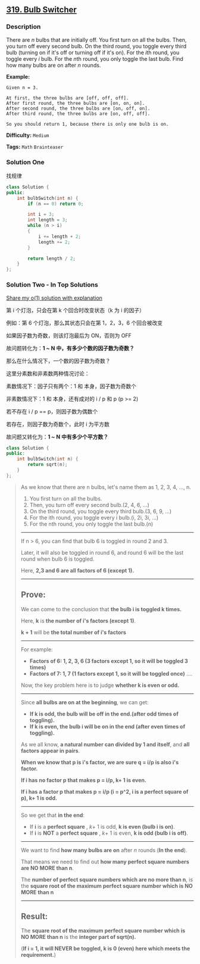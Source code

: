 ## [319. Bulb Switcher](https://leetcode.com/problems/bulb-switcher/description/)

### Description

There are _n_ bulbs that are initially off. You first turn on all the bulbs. Then, you turn off every second bulb. On the third round, you toggle every third bulb (turning on if it's off or turning off if it's on). For the *i*th round, you toggle every _i_ bulb. For the *n*th round, you only toggle the last bulb. Find how many bulbs are on after _n_ rounds.

**Example:**

```
Given n = 3.

At first, the three bulbs are [off, off, off].
After first round, the three bulbs are [on, on, on].
After second round, the three bulbs are [on, off, on].
After third round, the three bulbs are [on, off, off].

So you should return 1, because there is only one bulb is on.
```

**Difficulty:** `Medium`

**Tags:** `Math` `Brainteaser`

### Solution One

找规律

```c++
class Solution {
public:
    int bulbSwitch(int n) {
        if (n == 0) return 0;

        int i = 3;
        int length = 3;
        while (n > i)
        {
            i += length + 2;
            length += 2;
        }

        return length / 2;
    }
};
```

### Solution Two - In Top Solutions

[Share my o(1) solution with explanation](https://discuss.leetcode.com/topic/39558/share-my-o-1-solution-with-explanation)

第 i 个灯泡，只会在第 k 个回合时改变状态（k 为 i 的因子）

例如：第 6 个灯泡，那么其状态只会在第 1，2，3，6 个回合被改变

如果因子数为奇数，则该灯泡最后为 ON，否则为 OFF

故问题转化为：**1 ~ N 中，有多少个数的因子数为奇数？**

那么在什么情况下，一个数的因子数为奇数？

这里分素数和非素数两种情况讨论：

素数情况下：因子只有两个：1 和 本身，因子数为奇数个

非素数情况下：1 和 本身，还有成对的 i / p 和 p (p >= 2)

若不存在 i / p == p，则因子数为偶数个

若存在，则因子数为奇数个，此时 i 为平方数

故问题又转化为：**1 ~ N 中有多少个平方数？**

```c++
class Solution {
public:
    int bulbSwitch(int n) {
        return sqrt(n);
    }
};
```

> As we know that there are n bulbs, let's name them as 1, 2, 3, 4, ..., n.
>
> 1. You first turn on all the bulbs.
> 2. Then, you turn off every second bulb.(2, 4, 6, ...)
> 3. On the third round, you toggle every third bulb.(3, 6, 9, ...)
> 4. For the ith round, you toggle every i bulb.(i, 2i, 3i, ...)
> 5. For the nth round, you only toggle the last bulb.(n)
>
> ---
>
> If n > 6, you can find that bulb 6 is toggled in round 2 and 3.
>
> Later, it will also be toggled in round 6, and round 6 will be the last round when bulb 6 is toggled.
>
> Here, **2,3 and 6 are all factors of 6 (except 1).**
>
> ---
>
> ## **Prove:**
>
> We can come to the conclusion that **the bulb i is toggled k times.**
>
> Here, **k** is **the number of i's factors (except 1)**.
>
> **k + 1** will be **the total number of i's factors**
>
> ---
>
> For example:
>
> - **Factors of 6: 1, 2, 3, 6 (3 factors except 1, so it will be toggled 3 times)**
> - **Factors of 7: 1, 7 (1 factors except 1, so it will be toggled once)**
>   ....
>
> Now, the key problem here is to judge **whether k is even or odd.**
>
> ---
>
> Since **all bulbs are on at the beginning**, we can get:
>
> - **If k is odd, the bulb will be off in the end.(after odd times of toggling).**
> - **If k is even, the bulb i will be on in the end (after even times of toggling).**
>
> As we all know, **a natural number can divided by 1 and itself**, and **all factors appear in pairs**.
>
> **When we know that p is i's factor, we are sure q = i/p is also i's factor.**
>
> **If i has no factor p that makes p = i/p, k+ 1 is even.**
>
> **If i has a factor p that makes p = i/p (i = p^2, i is a perfect square of p), k+ 1 is odd.**
>
> ---
>
> So we get that **in the end**:
>
> - If **i** is a **perfect square** , _k_+ 1 is odd, **k is even (bulb i is on)**.
> - If **i** is **NOT** a **perfect square** , _k_+ 1 is even, **k is odd (bulb i is off)**.
>
> ---
>
> We want to find **how many bulbs are on** after _n_ rounds (**In the end**).
>
> That means we need to find out **how many perfect square numbers are NO MORE than n**.
>
> The **number of perfect square numbers which are no more than n**, is the **square root of the maximum perfect square number which is NO MORE than n**
>
> ---
>
> ## **Result:**
>
> The **square root of the maximum perfect square number which is NO MORE than n** is the
> **integer part of sqrt(n).**
>
> (**If i = 1, it will NEVER be toggled, k is 0 (even) here which meets the requirement.**)
